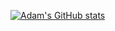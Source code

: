 [![Adam's GitHub stats](https://github-readme-stats.vercel.app/api?username=adamgajzlerowicz&count_private=true)](https://github.com/adamgajzlerowicz/github-readme-stats)


